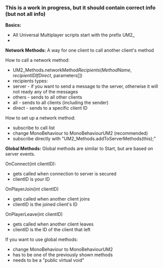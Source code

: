 ### This is a work in progress, but it should contain correct info (but not all info)

**Basics:**
- All Universal Multiplayer scripts start with the prefix UM2_
- 


**Network Methods:**
A way for one client to call another client's method

How to call a network method:
- UM2_Methods.networkMethod*Recipients*(*MethodName*, *recipientIDIfDirect*, parameters[])
 - recipients types:
  - server - if you want to send a message to the server, otherwise it will not ready any of the messages
  - others - sends to all other clients
  - all - sends to all clients (including the sender)
  - direct - sends to a specific client ID

How to set up a network method:
- subscribe to call list
 - change MonoBehaviour to MonoBehaviourUM2 (recommended)
 - subscribe directly with "UM2_Methods.addToServerMethods(this);"


**Global Methods:**
Global methods are similar to Start, but are based on server events. 

OnConnect(int clientID):
- gets called when connection to server is secured
- clientID is your ID

OnPlayerJoin(int clientID)
- gets called when another client joins
- clientID is the joined client's ID

OnPlayerLeave(int clientID)
- gets called when another client leaves
- clientID is the ID of the client that left


If you want to use global methods:
- change MonoBehaviour to MonoBehaviourUM2
- has to be one of the previously shown methods
- needs to be a "public virtual void" 
